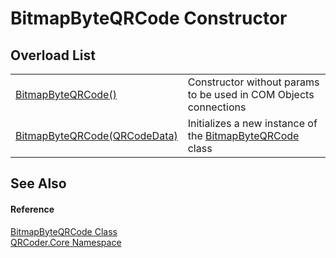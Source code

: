 # BitmapByteQRCode Constructor


## Overload List
<table>
<tr>
<td><a href="M_QRCoder_Core_BitmapByteQRCode__ctor.md">BitmapByteQRCode()</a></td>
<td>Constructor without params to be used in COM Objects connections</td></tr>
<tr>
<td><a href="M_QRCoder_Core_BitmapByteQRCode__ctor_1.md">BitmapByteQRCode(QRCodeData)</a></td>
<td>Initializes a new instance of the <a href="T_QRCoder_Core_BitmapByteQRCode.md">BitmapByteQRCode</a> class</td></tr>
</table>

## See Also


#### Reference
<a href="T_QRCoder_Core_BitmapByteQRCode.md">BitmapByteQRCode Class</a>  
<a href="N_QRCoder_Core.md">QRCoder.Core Namespace</a>  
